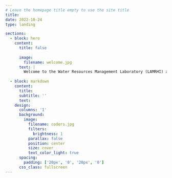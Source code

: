 ```yaml
---
# Leave the homepage title empty to use the site title
title:
date: 2022-10-24
type: landing

sections:
  - block: hero
    content:
      title: false
        
      image:
        filename: welcome.jpg
      text: |
        Welcome to the Water Resources Management Laboratory (LAMRHI) and the Stable Isotopes Research Group (SIL) of [Universidad Nacional, Costa Rica](https://www.una.ac.cr/). We work at the interseccion of analytical chemistry, hydrological processes and biogeochemical cycling.
  
  - block: markdown
    content:
      title:
      subtitle: ''
      text:
    design:
      columns: '1'
      background:
        image: 
          filename: coders.jpg
          filters:
            brightness: 1
          parallax: false
          position: center
          size: cover
          text_color_light: true
      spacing:
        padding: ['20px', '0', '20px', '0']
      css_class: fullscreen
---
```

